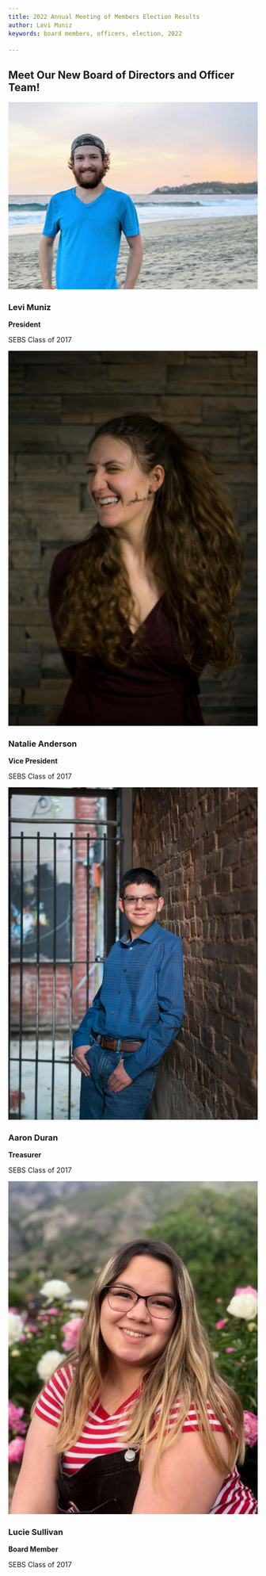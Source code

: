 ```yaml
---
title: 2022 Annual Meeting of Members Election Results
author: Levi Muniz
keywords: board members, officers, election, 2022

---
```

## Meet Our New Board of Directors and Officer Team!

![Levi Muniz](/assets/images/image000000-2.jpg "Levi Muniz")

### Levi Muniz

**President**

SEBS Class of 2017

![Natalie Anderson](/assets/images/anderson_headshot-1.jpg "Natalie Anderson")

### Natalie Anderson

**Vice President**

SEBS Class of 2017

![Aaron Duran](/assets/images/am_0147.jpg "Aaron Duran")

### Aaron Duran

**Treasurer**

SEBS Class of 2017

![Lucie Sullivan](/assets/images/img_3184.JPG "Lucie Sullivan")

### Lucie Sullivan

**Board Member**

SEBS Class of 2017